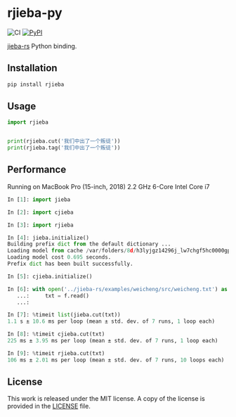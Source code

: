 # rjieba-py

![CI](https://github.com/messense/rjieba-py/workflows/CI/badge.svg)
[![PyPI](https://img.shields.io/pypi/v/rjieba.svg)](https://pypi.org/project/rjieba)

[jieba-rs](https://github.com/messense/jieba-rs) Python binding.

## Installation

```bash
pip install rjieba
```

## Usage

```python
import rjieba


print(rjieba.cut('我们中出了一个叛徒'))
print(rjieba.tag('我们中出了一个叛徒'))
```

## Performance

Running on MacBook Pro (15-inch, 2018) 2.2 GHz 6-Core Intel Core i7

```python
In [1]: import jieba

In [2]: import cjieba

In [3]: import rjieba

In [4]: jieba.initialize()
Building prefix dict from the default dictionary ...
Loading model from cache /var/folders/8d/h3lyjgz14296j_lw7chgf5hc0000gp/T/jieba.cache
Loading model cost 0.695 seconds.
Prefix dict has been built successfully.

In [5]: cjieba.initialize()

In [6]: with open('../jieba-rs/examples/weicheng/src/weicheng.txt') as f:
   ...:     txt = f.read()
   ...:

In [7]: %timeit list(jieba.cut(txt))
1.1 s ± 10.6 ms per loop (mean ± std. dev. of 7 runs, 1 loop each)

In [8]: %timeit cjieba.cut(txt)
225 ms ± 3.95 ms per loop (mean ± std. dev. of 7 runs, 1 loop each)

In [9]: %timeit rjieba.cut(txt)
106 ms ± 2.01 ms per loop (mean ± std. dev. of 7 runs, 10 loops each)
```

## License

This work is released under the MIT license. A copy of the license is provided in the [LICENSE](./LICENSE) file.

